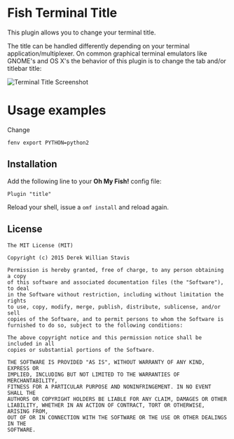 # Fish Terminal Title

This plugin allows you to change your terminal title.

The title can be handled differently depending on your terminal application/multiplexer. On common graphical terminal emulators like GNOME's and OS X's the behavior of this plugin is to change the tab and/or titlebar title:

![Terminal Title Screenshot](https://dl.dropboxusercontent.com/u/56336/terminal-title.png)

# Usage examples

Change

    fenv export PYTHON=python2

## Installation

Add the following line to your __Oh My Fish!__ config file:

    Plugin "title"

Reload your shell, issue a `omf install` and reload again.

## License

```
The MIT License (MIT)

Copyright (c) 2015 Derek Willian Stavis

Permission is hereby granted, free of charge, to any person obtaining a copy
of this software and associated documentation files (the "Software"), to deal
in the Software without restriction, including without limitation the rights
to use, copy, modify, merge, publish, distribute, sublicense, and/or sell
copies of the Software, and to permit persons to whom the Software is
furnished to do so, subject to the following conditions:

The above copyright notice and this permission notice shall be included in all
copies or substantial portions of the Software.

THE SOFTWARE IS PROVIDED "AS IS", WITHOUT WARRANTY OF ANY KIND, EXPRESS OR
IMPLIED, INCLUDING BUT NOT LIMITED TO THE WARRANTIES OF MERCHANTABILITY,
FITNESS FOR A PARTICULAR PURPOSE AND NONINFRINGEMENT. IN NO EVENT SHALL THE
AUTHORS OR COPYRIGHT HOLDERS BE LIABLE FOR ANY CLAIM, DAMAGES OR OTHER
LIABILITY, WHETHER IN AN ACTION OF CONTRACT, TORT OR OTHERWISE, ARISING FROM,
OUT OF OR IN CONNECTION WITH THE SOFTWARE OR THE USE OR OTHER DEALINGS IN THE
SOFTWARE.
```
